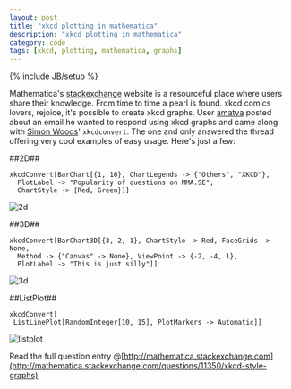 ```yaml
---
layout: post
title: "xkcd plotting in mathematica"
description: "xkcd plotting in mathematica"
category: code
tags: [xkcd, plotting, mathematica, graphs]
---
```

{% include JB/setup %}

Mathematica's [stackexchange](http://mathematica.stackexchange.com) website is a resourceful place where users share their knowledge. From time to time a pearl is found. xkcd comics lovers, rejoice, it's possible to create xkcd graphs. User [amatya](http://mathematica.stackexchange.com/users/2039/amatya) posted about an email he wanted to respond using xkcd graphs and came along with [Simon Woods](http://mathematica.stackexchange.com/users/862/simon-woods)' `xkcdconvert`. The one and only answered the thread offering very cool examples of easy usage. Here's just a few:

##2D##

    xkcdConvert[BarChart[{1, 10}, ChartLegends -> {"Others", "XKCD"}, 
      PlotLabel -> "Popularity of questions on MMA.SE",
      ChartStyle -> {Red, Green}]]


![2d](http://f.cl.ly/items/2x3P1I0h2b083G1u192C/OBzhL.png)


##3D##

    xkcdConvert[BarChart3D[{3, 2, 1}, ChartStyle -> Red, FaceGrids -> None,
      Method -> {"Canvas" -> None}, ViewPoint -> {-2, -4, 1},
      PlotLabel -> "This is just silly"]]

![3d](http://f.cl.ly/items/1d3p1m0z420O2T1x2v3j/enter%20image%20description%20here.png)


##ListPlot##

    xkcdConvert[
     ListLinePlot[RandomInteger[10, 15], PlotMarkers -> Automatic]]

![listplot](http://f.cl.ly/items/3c102n1J1Z0A1n0d2p3T/enter%20image%20description%20here.png)

Read the full question entry @[http://mathematica.stackexchange.com](http://mathematica.stackexchange.com/questions/11350/xkcd-style-graphs)


